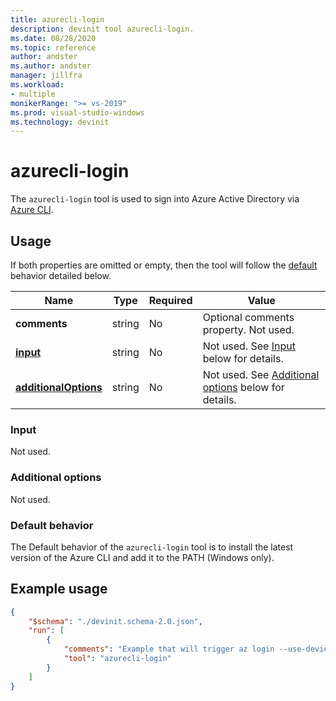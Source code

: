 ```yaml
---
title: azurecli-login
description: devinit tool azurecli-login.
ms.date: 08/28/2020
ms.topic: reference
author: andster
ms.author: andster
manager: jillfra
ms.workload:
- multiple
monikerRange: ">= vs-2019"
ms.prod: visual-studio-windows
ms.technology: devinit
---
```

# azurecli-login

The `azurecli-login` tool is used to sign into Azure Active Directory via [Azure CLI](https://docs.microsoft.com/cli/azure/authenticate-azure-cli?view=azure-cli-latest&preserve-view=true).

## Usage

If both  properties are omitted or empty, then the tool will follow the [default](#default-behavior) behavior detailed below.

| Name                                             | Type   | Required | Value                                                                          |
|--------------------------------------------------|--------|----------|--------------------------------------------------------------------------------|
| **comments**                                     | string | No       | Optional comments property. Not used.                                          |
| [**input**](#input)                              | string | No       | Not used. See [Input](#input) below for details.                               |
| [**additionalOptions**](#additional-options)     | string | No       | Not used. See [Additional options](#additional-options) below for details.     |

### Input

Not used.

### Additional options

Not used.

### Default behavior

The Default behavior of the `azurecli-login` tool is to install the latest version of the Azure CLI and add it to the PATH (Windows only).

## Example usage

```json
{
    "$schema": "./devinit.schema-2.0.json",
    "run": [
        {
            "comments": "Example that will trigger az login --use-device-code behavior.",
            "tool": "azurecli-login"
        }
    ]
}
```
